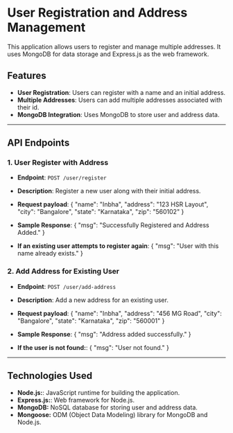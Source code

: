 # User Registration and Address Management

This application allows users to register and manage multiple addresses. It uses MongoDB for data storage and Express.js as the web framework.

## Features

- **User Registration**: Users can register with a name and an initial address. 
- **Multiple Addresses**: Users can add multiple addresses associated with their id.
- **MongoDB Integration**: Uses MongoDB to store user and address data.

---

## API Endpoints

### 1. User Register with Address
- **Endpoint**: `POST /user/register`
- **Description**: Register a new user along with their initial address.
- **Request payload**:
{
  "name": "Inbha",
  "address": "123 HSR Layout",
  "city": "Bangalore",
  "state": "Karnataka",
  "zip": "560102"
}


- **Sample Response**:
{
  "msg": "Successfully Registered and Address Added."
}


- **If an existing user attempts to register again**:
{
  "msg": "User with this name already exists."
}


### 2. Add Address for Existing User
- **Endpoint**: `POST /user/add-address`
- **Description**: Add a new address for an existing user.
- **Request payload**:
{
  "name": "Inbha",
  "address": "456 MG Road",
  "city": "Bangalore",
  "state": "Karnataka",
  "zip": "560001"
}


- **Sample Response**:
{
  "msg": "Address added successfully."
}


- **If the user is not found:**:
{
  "msg": "User not found."
}

---

## Technologies Used

- **Node.js:**: JavaScript runtime for building the application.
- **Express.js:**: Web framework for Node.js.
- **MongoDB:** NoSQL database for storing user and address data.
- **Mongoose:** ODM (Object Data Modeling) library for MongoDB and Node.js.

